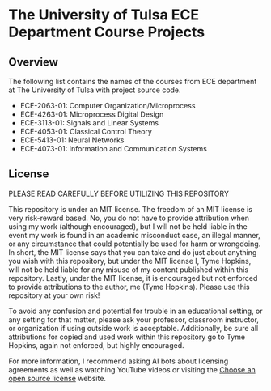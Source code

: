 # The University of Tulsa ECE Department Course Projects
## Overview
The following list contains the names of the courses from ECE department at The University of Tulsa with project source code.

* ECE-2063-01: Computer Organization/Microprocess
* ECE-4263-01: Microprocess Digital Design
* ECE-3113-01: Signals and Linear Systems
* ECE-4053-01: Classical Control Theory
* ECE-5413-01: Neural Networks
* ECE-4073-01: Information and Communication Systems

## License
PLEASE READ CAREFULLY BEFORE UTILIZING THIS REPOSITORY

This repository is under an MIT license. The freedom of an MIT license is very risk-reward based. No, you do not have to provide attribution when using my work (although encouraged), but I will not be held liable in the event my work is found in an academic misconduct case, an illegal manner, or any circumstance that could potentially be used for harm or wrongdoing. In short, the MIT license says that you can take and do just about anything you wish with this repository, but under the MIT license I, Tyme Hopkins, will not be held liable for any misuse of my content published within this repository. Lastly, under the MIT license, it is encouraged but not enforced to provide attributions to the author, me (Tyme Hopkins). Please use this repository at your own risk!

To avoid any confusion and potential for trouble in an educational setting, or any setting for that matter, please ask your professor, classroom instructor, or organization if using outside work is acceptable. Additionally, be sure all attributions for copied and used work within this repository go to Tyme Hopkins, again not enforced, but highly encouraged.

For more information, I recommend asking AI bots about licensing agreements as well as watching YouTube videos or visiting the [Choose an open source license](https://choosealicense.com/) website.

